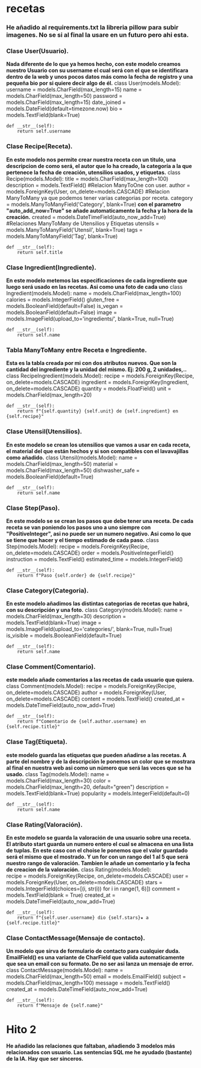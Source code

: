 # recetas
### He añadido al requirements.txt la libreria pillow para subir imagenes. No se si al final la usare en un futuro pero ahi esta.


### Clase User(Usuario).
**Nada diferente de lo que ya hemos hecho, con este modelo creamos nuestro Usuario con su username el cual  será con el que se identificara dentro de la web y unos pocos datos más como la fecha de registro y una pequeña bio por si quiere decir algo de él.**
class User(models.Model):
    username = models.CharField(max_length=15)
    name = models.CharField(max_length=50)
    password = models.CharField(max_length=15)
    date_joined = models.DateField(default=timezone.now)
    bio = models.TextField(blank=True)

    def __str__(self):
        return self.username


### Clase Recipe(Receta).
**En este modelo nos permite crear nuestra receta con un titulo, una descripcion de como será, el autor que lo ha creado, la categoría a la que pertenece la fecha de creación, utensilios usados, y etiquetas.**
class Recipe(models.Model):
    title = models.CharField(max_length=100)
    description = models.TextField()
    #Relacion ManyToOne con user.
    author = models.ForeignKey(User, on_delete=models.CASCADE)
    #Relacion ManyToMany ya que podemos tener varias categorias por receta.
    category = models.ManyToManyField('Category', blank=True)
**con el parametro "auto_add_now=True" se añade automaticamente la fecha y la hora de la creación.**
    created = models.DateTimeField(auto_now_add=True)
    #Relaciones ManyToMany de Utensilios y Etiquetas
    utensils = models.ManyToManyField('Utensil', blank=True)
    tags = models.ManyToManyField('Tag', blank=True)
    
    def __str__(self):
        return self.title
### Clase Ingredient(Ingrediente).
**En este modelo metemos las especificaciones de cada ingrediente que luego será usado en las recetas. Asi como una foto de cada uno**
class Ingredient(models.Model):
    name = models.CharField(max_length=100)
    calories = models.IntegerField()
    gluten_free = models.BooleanField(default=False)
    is_vegan = models.BooleanField(default=False)
    image = models.ImageField(upload_to='ingredients/', blank=True, null=True)
    
    def __str__(self):
        return self.name

### Tabla ManyToMany entre Receta e Ingrediente.
**Esta es la tabla creada por mi con dos atributos nuevos. Que son la cantidad del ingrediente y la unidad del mismo. Ej: 200 g, 2 unidades,..**
class RecipeIngredient(models.Model):
    recipe = models.ForeignKey(Recipe, on_delete=models.CASCADE)
    ingredient = models.ForeignKey(Ingredient, on_delete=models.CASCADE)
    quantity = models.FloatField()
    unit = models.CharField(max_length=20)
    
    def __str__(self):
        return f"{self.quantity} {self.unit} de {self.ingredient} en {self.recipe}"

### Clase Utensil(Utensilios).
**En este modelo se crean los utensilios que vamos a usar en cada receta, el material del que están hechos y si son compatibles con el lavavajillas como añadido.**
class Utensil(models.Model):
    name = models.CharField(max_length=50)
    material = models.CharField(max_length=50)
    dishwasher_safe = models.BooleanField(default=True)
    
    def __str__(self):
        return self.name
    
### Clase Step(Paso).
**En este modelo se se crean los pasos que debe tener una receta. De cada receta se van poniendo los pasos uno a uno siempre con "PositiveInteger", asi no puede ser un numero negativo. Asi como lo que se tiene que hacer y el tiempo estimado de cada paso.**
class Step(models.Model):
    recipe = models.ForeignKey(Recipe, on_delete=models.CASCADE)
    order = models.PositiveIntegerField()
    instruction = models.TextField()
    estimated_time = models.IntegerField()
    
    def __str__(self):
        return f"Paso {self.order} de {self.recipe}"
### Clase Category(Categoria).
**En este modelo añadimos las distintas categorias de recetas que habrá, con su descripción y una foto.**
class Category(models.Model):
    name = models.CharField(max_length=30)
    description = models.TextField(blank=True)
    image = models.ImageField(upload_to='categories/', blank=True, null=True)
    is_visible = models.BooleanField(default=True)
    
    def __str__(self):
        return self.name

### Clase Comment(Comentario).
**este modelo añade comentarios a las recetas de cada usuario que quiera.**
class Comment(models.Model):
    recipe = models.ForeignKey(Recipe, on_delete=models.CASCADE)
    author = models.ForeignKey(User, on_delete=models.CASCADE)
    content = models.TextField()
    created_at = models.DateTimeField(auto_now_add=True)
    
    def __str__(self):
        return f"Comentario de {self.author.username} en {self.recipe.title}"

### Clase Tag(Etiqueta).
**este modelo guarda las etiquetas que pueden añadirse a las recetas.  A parte del nombre y de la descripción le ponemos un color que se mostrara al final en nuestra web asi como un número que será las veces que se ha usado.**
class Tag(models.Model):
    name = models.CharField(max_length=30)
    color = models.CharField(max_length=20, default="green")
    description = models.TextField(blank=True)
    popularity = models.IntegerField(default=0)
    
    def __str__(self):
        return self.name
### Clase Rating(Valoración).
**En este modelo se guarda la valoración de una usuario sobre una receta. El atributo start guarda un numero entero el cual se almacena en una  lista de tuplas. En este caso con el choise le ponemos que el valor guardado será el mismo que el mostrado. Y un for con un rango del 1 al 5 que será nuestro rango de valoración. Tambien le añade un comentario y la fecha de creacion de la valoración.**
class Rating(models.Model):    
    recipe = models.ForeignKey(Recipe, on_delete=models.CASCADE)
    user = models.ForeignKey(User, on_delete=models.CASCADE)
    stars = models.IntegerField(choices=[(i, str(i)) for i in range(1, 6)])
    comment = models.TextField(blank = True)
    created_at = models.DateTimeField(auto_now_add=True)
    
    def __str__(self):
        return f"{self.user.username} dio {self.stars}★ a {self.recipe.title}"

### Clase ContactMessage(Mensaje de contacto).
**Un modelo que sirva de formulario de contacto para cualquier duda. EmailField() es una variante de CharField que valida automaticamente que sea un email con su formato. De no ser asi lanza un mensaje de error.**
class ContactMessage(models.Model):
    name = models.CharField(max_length=50)
    email = models.EmailField()
    subject = models.CharField(max_length=100)
    message = models.TextField()
    created_at = models.DateTimeField(auto_now_add=True)
    
    def __str__(self):
        return f"Mensaje de {self.name}"

# Hito 2
**He añadido las relaciones que faltaban, añadiendo 3 modelos más relacionados con usuario. Las sentencias SQL me he ayudado (bastante) de la IA. Hay que ser sinceros.**